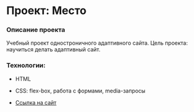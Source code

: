 # Проект: Место

### Описание проекта
Учебный проект одностроничного адаптивного сайта. Цель проекта: научиться делать адаптивный сайт.

### Технологии:
* HTML
* CSS: flex-box, работа с формами, media-запросы

* [Ссылка на сайт](https://merahen.github.io/mesto-project/)


